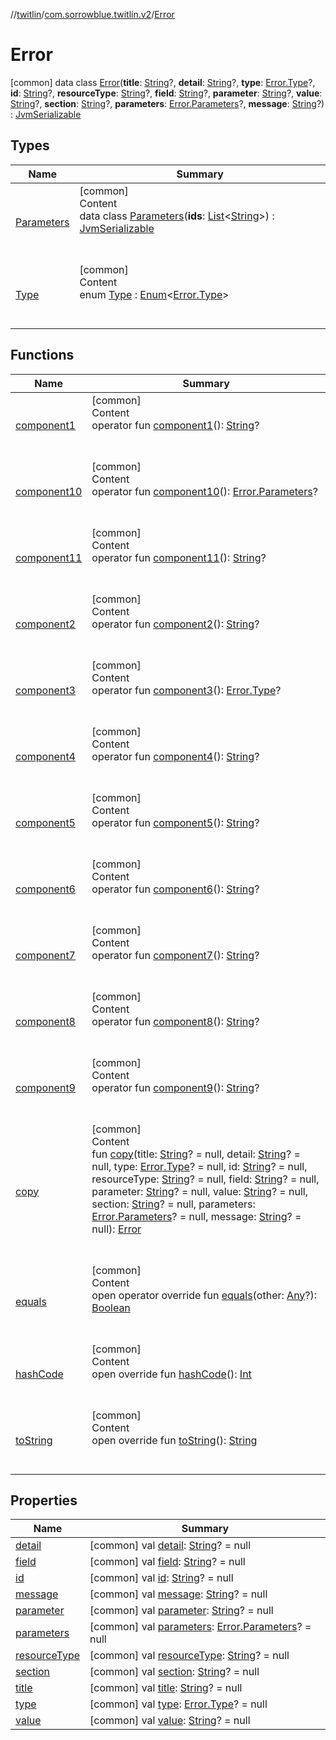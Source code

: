 //[twitlin](../../index.md)/[com.sorrowblue.twitlin.v2](../index.md)/[Error](index.md)



# Error  
 [common] data class [Error](index.md)(**title**: [String](https://kotlinlang.org/api/latest/jvm/stdlib/kotlin/-string/index.html)?, **detail**: [String](https://kotlinlang.org/api/latest/jvm/stdlib/kotlin/-string/index.html)?, **type**: [Error.Type](-type/index.md)?, **id**: [String](https://kotlinlang.org/api/latest/jvm/stdlib/kotlin/-string/index.html)?, **resourceType**: [String](https://kotlinlang.org/api/latest/jvm/stdlib/kotlin/-string/index.html)?, **field**: [String](https://kotlinlang.org/api/latest/jvm/stdlib/kotlin/-string/index.html)?, **parameter**: [String](https://kotlinlang.org/api/latest/jvm/stdlib/kotlin/-string/index.html)?, **value**: [String](https://kotlinlang.org/api/latest/jvm/stdlib/kotlin/-string/index.html)?, **section**: [String](https://kotlinlang.org/api/latest/jvm/stdlib/kotlin/-string/index.html)?, **parameters**: [Error.Parameters](-parameters/index.md)?, **message**: [String](https://kotlinlang.org/api/latest/jvm/stdlib/kotlin/-string/index.html)?) : [JvmSerializable](../../com.sorrowblue.twitlin.annotation/-jvm-serializable/index.md)   


## Types  
  
|  Name|  Summary| 
|---|---|
| <a name="com.sorrowblue.twitlin.v2/Error.Parameters///PointingToDeclaration/"></a>[Parameters](-parameters/index.md)| <a name="com.sorrowblue.twitlin.v2/Error.Parameters///PointingToDeclaration/"></a>[common]  <br>Content  <br>data class [Parameters](-parameters/index.md)(**ids**: [List](https://kotlinlang.org/api/latest/jvm/stdlib/kotlin.collections/-list/index.html)<[String](https://kotlinlang.org/api/latest/jvm/stdlib/kotlin/-string/index.html)>) : [JvmSerializable](../../com.sorrowblue.twitlin.annotation/-jvm-serializable/index.md)  <br><br><br>
| <a name="com.sorrowblue.twitlin.v2/Error.Type///PointingToDeclaration/"></a>[Type](-type/index.md)| <a name="com.sorrowblue.twitlin.v2/Error.Type///PointingToDeclaration/"></a>[common]  <br>Content  <br>enum [Type](-type/index.md) : [Enum](https://kotlinlang.org/api/latest/jvm/stdlib/kotlin/-enum/index.html)<[Error.Type](-type/index.md)>   <br><br><br>


## Functions  
  
|  Name|  Summary| 
|---|---|
| <a name="com.sorrowblue.twitlin.v2/Error/component1/#/PointingToDeclaration/"></a>[component1](component1.md)| <a name="com.sorrowblue.twitlin.v2/Error/component1/#/PointingToDeclaration/"></a>[common]  <br>Content  <br>operator fun [component1](component1.md)(): [String](https://kotlinlang.org/api/latest/jvm/stdlib/kotlin/-string/index.html)?  <br><br><br>
| <a name="com.sorrowblue.twitlin.v2/Error/component10/#/PointingToDeclaration/"></a>[component10](component10.md)| <a name="com.sorrowblue.twitlin.v2/Error/component10/#/PointingToDeclaration/"></a>[common]  <br>Content  <br>operator fun [component10](component10.md)(): [Error.Parameters](-parameters/index.md)?  <br><br><br>
| <a name="com.sorrowblue.twitlin.v2/Error/component11/#/PointingToDeclaration/"></a>[component11](component11.md)| <a name="com.sorrowblue.twitlin.v2/Error/component11/#/PointingToDeclaration/"></a>[common]  <br>Content  <br>operator fun [component11](component11.md)(): [String](https://kotlinlang.org/api/latest/jvm/stdlib/kotlin/-string/index.html)?  <br><br><br>
| <a name="com.sorrowblue.twitlin.v2/Error/component2/#/PointingToDeclaration/"></a>[component2](component2.md)| <a name="com.sorrowblue.twitlin.v2/Error/component2/#/PointingToDeclaration/"></a>[common]  <br>Content  <br>operator fun [component2](component2.md)(): [String](https://kotlinlang.org/api/latest/jvm/stdlib/kotlin/-string/index.html)?  <br><br><br>
| <a name="com.sorrowblue.twitlin.v2/Error/component3/#/PointingToDeclaration/"></a>[component3](component3.md)| <a name="com.sorrowblue.twitlin.v2/Error/component3/#/PointingToDeclaration/"></a>[common]  <br>Content  <br>operator fun [component3](component3.md)(): [Error.Type](-type/index.md)?  <br><br><br>
| <a name="com.sorrowblue.twitlin.v2/Error/component4/#/PointingToDeclaration/"></a>[component4](component4.md)| <a name="com.sorrowblue.twitlin.v2/Error/component4/#/PointingToDeclaration/"></a>[common]  <br>Content  <br>operator fun [component4](component4.md)(): [String](https://kotlinlang.org/api/latest/jvm/stdlib/kotlin/-string/index.html)?  <br><br><br>
| <a name="com.sorrowblue.twitlin.v2/Error/component5/#/PointingToDeclaration/"></a>[component5](component5.md)| <a name="com.sorrowblue.twitlin.v2/Error/component5/#/PointingToDeclaration/"></a>[common]  <br>Content  <br>operator fun [component5](component5.md)(): [String](https://kotlinlang.org/api/latest/jvm/stdlib/kotlin/-string/index.html)?  <br><br><br>
| <a name="com.sorrowblue.twitlin.v2/Error/component6/#/PointingToDeclaration/"></a>[component6](component6.md)| <a name="com.sorrowblue.twitlin.v2/Error/component6/#/PointingToDeclaration/"></a>[common]  <br>Content  <br>operator fun [component6](component6.md)(): [String](https://kotlinlang.org/api/latest/jvm/stdlib/kotlin/-string/index.html)?  <br><br><br>
| <a name="com.sorrowblue.twitlin.v2/Error/component7/#/PointingToDeclaration/"></a>[component7](component7.md)| <a name="com.sorrowblue.twitlin.v2/Error/component7/#/PointingToDeclaration/"></a>[common]  <br>Content  <br>operator fun [component7](component7.md)(): [String](https://kotlinlang.org/api/latest/jvm/stdlib/kotlin/-string/index.html)?  <br><br><br>
| <a name="com.sorrowblue.twitlin.v2/Error/component8/#/PointingToDeclaration/"></a>[component8](component8.md)| <a name="com.sorrowblue.twitlin.v2/Error/component8/#/PointingToDeclaration/"></a>[common]  <br>Content  <br>operator fun [component8](component8.md)(): [String](https://kotlinlang.org/api/latest/jvm/stdlib/kotlin/-string/index.html)?  <br><br><br>
| <a name="com.sorrowblue.twitlin.v2/Error/component9/#/PointingToDeclaration/"></a>[component9](component9.md)| <a name="com.sorrowblue.twitlin.v2/Error/component9/#/PointingToDeclaration/"></a>[common]  <br>Content  <br>operator fun [component9](component9.md)(): [String](https://kotlinlang.org/api/latest/jvm/stdlib/kotlin/-string/index.html)?  <br><br><br>
| <a name="com.sorrowblue.twitlin.v2/Error/copy/#kotlin.String?#kotlin.String?#com.sorrowblue.twitlin.v2.Error.Type?#kotlin.String?#kotlin.String?#kotlin.String?#kotlin.String?#kotlin.String?#kotlin.String?#com.sorrowblue.twitlin.v2.Error.Parameters?#kotlin.String?/PointingToDeclaration/"></a>[copy](copy.md)| <a name="com.sorrowblue.twitlin.v2/Error/copy/#kotlin.String?#kotlin.String?#com.sorrowblue.twitlin.v2.Error.Type?#kotlin.String?#kotlin.String?#kotlin.String?#kotlin.String?#kotlin.String?#kotlin.String?#com.sorrowblue.twitlin.v2.Error.Parameters?#kotlin.String?/PointingToDeclaration/"></a>[common]  <br>Content  <br>fun [copy](copy.md)(title: [String](https://kotlinlang.org/api/latest/jvm/stdlib/kotlin/-string/index.html)? = null, detail: [String](https://kotlinlang.org/api/latest/jvm/stdlib/kotlin/-string/index.html)? = null, type: [Error.Type](-type/index.md)? = null, id: [String](https://kotlinlang.org/api/latest/jvm/stdlib/kotlin/-string/index.html)? = null, resourceType: [String](https://kotlinlang.org/api/latest/jvm/stdlib/kotlin/-string/index.html)? = null, field: [String](https://kotlinlang.org/api/latest/jvm/stdlib/kotlin/-string/index.html)? = null, parameter: [String](https://kotlinlang.org/api/latest/jvm/stdlib/kotlin/-string/index.html)? = null, value: [String](https://kotlinlang.org/api/latest/jvm/stdlib/kotlin/-string/index.html)? = null, section: [String](https://kotlinlang.org/api/latest/jvm/stdlib/kotlin/-string/index.html)? = null, parameters: [Error.Parameters](-parameters/index.md)? = null, message: [String](https://kotlinlang.org/api/latest/jvm/stdlib/kotlin/-string/index.html)? = null): [Error](index.md)  <br><br><br>
| <a name="kotlin/Any/equals/#kotlin.Any?/PointingToDeclaration/"></a>[equals](../../com.sorrowblue.twitlin.v2.users/-users-api/-expansion/-companion/index.md#%5Bkotlin%2FAny%2Fequals%2F%23kotlin.Any%3F%2FPointingToDeclaration%2F%5D%2FFunctions%2F1930806739)| <a name="kotlin/Any/equals/#kotlin.Any?/PointingToDeclaration/"></a>[common]  <br>Content  <br>open operator override fun [equals](../../com.sorrowblue.twitlin.v2.users/-users-api/-expansion/-companion/index.md#%5Bkotlin%2FAny%2Fequals%2F%23kotlin.Any%3F%2FPointingToDeclaration%2F%5D%2FFunctions%2F1930806739)(other: [Any](https://kotlinlang.org/api/latest/jvm/stdlib/kotlin/-any/index.html)?): [Boolean](https://kotlinlang.org/api/latest/jvm/stdlib/kotlin/-boolean/index.html)  <br><br><br>
| <a name="kotlin/Any/hashCode/#/PointingToDeclaration/"></a>[hashCode](../../com.sorrowblue.twitlin.v2.users/-users-api/-expansion/-companion/index.md#%5Bkotlin%2FAny%2FhashCode%2F%23%2FPointingToDeclaration%2F%5D%2FFunctions%2F1930806739)| <a name="kotlin/Any/hashCode/#/PointingToDeclaration/"></a>[common]  <br>Content  <br>open override fun [hashCode](../../com.sorrowblue.twitlin.v2.users/-users-api/-expansion/-companion/index.md#%5Bkotlin%2FAny%2FhashCode%2F%23%2FPointingToDeclaration%2F%5D%2FFunctions%2F1930806739)(): [Int](https://kotlinlang.org/api/latest/jvm/stdlib/kotlin/-int/index.html)  <br><br><br>
| <a name="kotlin/Any/toString/#/PointingToDeclaration/"></a>[toString](../../com.sorrowblue.twitlin.v2.users/-users-api/-expansion/-companion/index.md#%5Bkotlin%2FAny%2FtoString%2F%23%2FPointingToDeclaration%2F%5D%2FFunctions%2F1930806739)| <a name="kotlin/Any/toString/#/PointingToDeclaration/"></a>[common]  <br>Content  <br>open override fun [toString](../../com.sorrowblue.twitlin.v2.users/-users-api/-expansion/-companion/index.md#%5Bkotlin%2FAny%2FtoString%2F%23%2FPointingToDeclaration%2F%5D%2FFunctions%2F1930806739)(): [String](https://kotlinlang.org/api/latest/jvm/stdlib/kotlin/-string/index.html)  <br><br><br>


## Properties  
  
|  Name|  Summary| 
|---|---|
| <a name="com.sorrowblue.twitlin.v2/Error/detail/#/PointingToDeclaration/"></a>[detail](detail.md)| <a name="com.sorrowblue.twitlin.v2/Error/detail/#/PointingToDeclaration/"></a> [common] val [detail](detail.md): [String](https://kotlinlang.org/api/latest/jvm/stdlib/kotlin/-string/index.html)? = null   <br>
| <a name="com.sorrowblue.twitlin.v2/Error/field/#/PointingToDeclaration/"></a>[field](field.md)| <a name="com.sorrowblue.twitlin.v2/Error/field/#/PointingToDeclaration/"></a> [common] val [field](field.md): [String](https://kotlinlang.org/api/latest/jvm/stdlib/kotlin/-string/index.html)? = null   <br>
| <a name="com.sorrowblue.twitlin.v2/Error/id/#/PointingToDeclaration/"></a>[id](id.md)| <a name="com.sorrowblue.twitlin.v2/Error/id/#/PointingToDeclaration/"></a> [common] val [id](id.md): [String](https://kotlinlang.org/api/latest/jvm/stdlib/kotlin/-string/index.html)? = null   <br>
| <a name="com.sorrowblue.twitlin.v2/Error/message/#/PointingToDeclaration/"></a>[message](message.md)| <a name="com.sorrowblue.twitlin.v2/Error/message/#/PointingToDeclaration/"></a> [common] val [message](message.md): [String](https://kotlinlang.org/api/latest/jvm/stdlib/kotlin/-string/index.html)? = null   <br>
| <a name="com.sorrowblue.twitlin.v2/Error/parameter/#/PointingToDeclaration/"></a>[parameter](parameter.md)| <a name="com.sorrowblue.twitlin.v2/Error/parameter/#/PointingToDeclaration/"></a> [common] val [parameter](parameter.md): [String](https://kotlinlang.org/api/latest/jvm/stdlib/kotlin/-string/index.html)? = null   <br>
| <a name="com.sorrowblue.twitlin.v2/Error/parameters/#/PointingToDeclaration/"></a>[parameters](parameters.md)| <a name="com.sorrowblue.twitlin.v2/Error/parameters/#/PointingToDeclaration/"></a> [common] val [parameters](parameters.md): [Error.Parameters](-parameters/index.md)? = null   <br>
| <a name="com.sorrowblue.twitlin.v2/Error/resourceType/#/PointingToDeclaration/"></a>[resourceType](resource-type.md)| <a name="com.sorrowblue.twitlin.v2/Error/resourceType/#/PointingToDeclaration/"></a> [common] val [resourceType](resource-type.md): [String](https://kotlinlang.org/api/latest/jvm/stdlib/kotlin/-string/index.html)? = null   <br>
| <a name="com.sorrowblue.twitlin.v2/Error/section/#/PointingToDeclaration/"></a>[section](section.md)| <a name="com.sorrowblue.twitlin.v2/Error/section/#/PointingToDeclaration/"></a> [common] val [section](section.md): [String](https://kotlinlang.org/api/latest/jvm/stdlib/kotlin/-string/index.html)? = null   <br>
| <a name="com.sorrowblue.twitlin.v2/Error/title/#/PointingToDeclaration/"></a>[title](title.md)| <a name="com.sorrowblue.twitlin.v2/Error/title/#/PointingToDeclaration/"></a> [common] val [title](title.md): [String](https://kotlinlang.org/api/latest/jvm/stdlib/kotlin/-string/index.html)? = null   <br>
| <a name="com.sorrowblue.twitlin.v2/Error/type/#/PointingToDeclaration/"></a>[type](type.md)| <a name="com.sorrowblue.twitlin.v2/Error/type/#/PointingToDeclaration/"></a> [common] val [type](type.md): [Error.Type](-type/index.md)? = null   <br>
| <a name="com.sorrowblue.twitlin.v2/Error/value/#/PointingToDeclaration/"></a>[value](value.md)| <a name="com.sorrowblue.twitlin.v2/Error/value/#/PointingToDeclaration/"></a> [common] val [value](value.md): [String](https://kotlinlang.org/api/latest/jvm/stdlib/kotlin/-string/index.html)? = null   <br>


